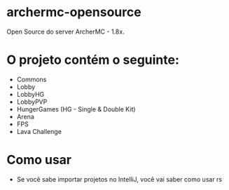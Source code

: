 # archermc-opensource
Open Source do server ArcherMC - 1.8x.

# O projeto contém o seguinte:
- Commons
- Lobby
- LobbyHG
- LobbyPVP
- HungerGames (HG - Single & Double Kit)
- Arena 
- FPS
- Lava Challenge
  
# Como usar
- Se você sabe importar projetos no IntelliJ, você vai saber como usar rs
